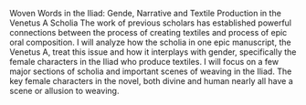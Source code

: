 Woven Words in the Iliad: Gende, Narrative and Textile Production in the Venetus A Scholia
The work of previous scholars has established powerful connections between the process of creating textiles and process of epic oral composition. I will analyze how the scholia in one epic manuscript, the Venetus A, treat this issue and how it interplays with gender, specifically the female characters in the Iliad who produce textiles. I will focus on a few major sections of scholia and important scenes of weaving in the Iliad. The key female characters in the novel, both divine and human  nearly all have a scene or allusion to weaving.
